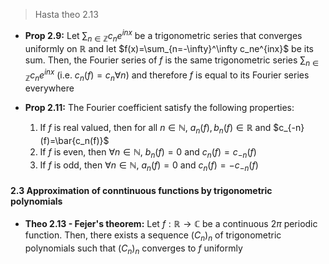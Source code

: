 > Hasta theo 2.13

- **Prop 2.9:** Let $\sum_{n\in\mathbb{Z}}c_ne^{inx}$ be a trigonometric series that converges uniformly on $\mathbb{R}$ and let $f(x)=\sum_{n=-\infty}^\infty c_ne^{inx}$ be its sum. Then, the Fourier series of $f$ is the same trigonometric series $\sum_{n\in\mathbb{Z}}c_ne^{inx}$ (i.e. $c_n(f)=c_n \forall n$) and therefore $f$ is equal to its Fourier series everywhere

- **Prop 2.11:** The Fourier coefficient satisfy the following properties:
  1. If $f$ is real valued, then for all $n\in\mathbb{N}, \ a_n(f),b_n(f)\in\mathbb{R}$ and $c_{-n}(f)=\bar{c_n(f)}$
  2. If $f$ is even, then $\forall n\in\mathbb{N},\ b_n(f)=0$ and $c_n(f)=c_{-n}(f)$
  3. If $f$ is odd, then $\forall n\in\mathbb{N}$, $a_n(f)=0$ and $c_n(f) = -c_{-n}(f)$ 

#### 2.3 Approximation of conntinuous functions by trigonometric polynomials

- **Theo 2.13 - Fejer's theorem:** Let $f:\mathbb{R}\rightarrow\mathbb{C}$ be a continuous $2\pi$ periodic function. Then, there exists a sequence $(C_n)_n$ of trigonometric polynomials such that $(C_n)_n$ converges to $f$ uniformly